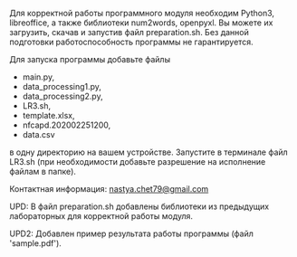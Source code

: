 Для корректной работы программного модуля необходим Python3, libreoffice, а также библиотеки num2words, openpyxl.
Вы можете их загрузить, скачав и запустив файл preparation.sh. Без данной подготовки работоспособность программы не гарантируется.

Для запуска программы добавьте файлы

- main.py,
- data_processing1.py,
- data_processing2.py,
- LR3.sh,
- template.xlsx,
- nfcapd.202002251200,
- data.csv

в одну директорию на вашем устройстве.
Запустите в терминале файл LR3.sh (при необходимости добавьте разрешение на исполнение файлам в папке).

Контактная информация: nastya.chet79@gmail.com

UPD: В файл preparation.sh добавлены библиотеки из предыдущих лабораторных для корректной работы модуля.

UPD2: Добавлен пример результата работы программы (файл 'sample.pdf').
